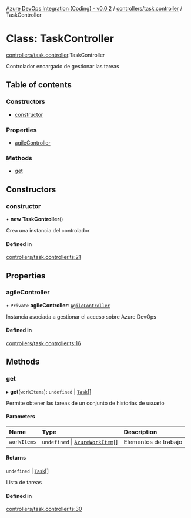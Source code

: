 [Azure DevOps Integration (Coding) - v0.0.2](../README.md) / [controllers/task.controller](../modules/controllers_task_controller.md) / TaskController

# Class: TaskController

[controllers/task.controller](../modules/controllers_task_controller.md).TaskController

Controlador encargado de gestionar las tareas

## Table of contents

### Constructors

- [constructor](controllers_task_controller.TaskController.md#constructor)

### Properties

- [agileController](controllers_task_controller.TaskController.md#agilecontroller)

### Methods

- [get](controllers_task_controller.TaskController.md#get)

## Constructors

### constructor

• **new TaskController**()

Crea una instancia del controlador

#### Defined in

[controllers/task.controller.ts:21](https://github.com/jeysgar1/azure-devops-api-kms/blob/c1ba83d/src/controllers/task.controller.ts#L21)

## Properties

### agileController

• `Private` **agileController**: [`AgileController`](controllers_agile_controller.AgileController.md)

Instancia asociada a gestionar el acceso sobre Azure DevOps

#### Defined in

[controllers/task.controller.ts:16](https://github.com/jeysgar1/azure-devops-api-kms/blob/c1ba83d/src/controllers/task.controller.ts#L16)

## Methods

### get

▸ **get**(`workItems`): `undefined` \| [`Task`](models_agile_task.Task.md)[]

Permite obtener las tareas de un conjunto de historias de usuario

#### Parameters

| Name | Type | Description |
| :------ | :------ | :------ |
| `workItems` | `undefined` \| [`AzureWorkItem`](models_azureDevOps_azureWorkItem.AzureWorkItem.md)[] | Elementos de trabajo |

#### Returns

`undefined` \| [`Task`](models_agile_task.Task.md)[]

Lista de tareas

#### Defined in

[controllers/task.controller.ts:30](https://github.com/jeysgar1/azure-devops-api-kms/blob/c1ba83d/src/controllers/task.controller.ts#L30)

